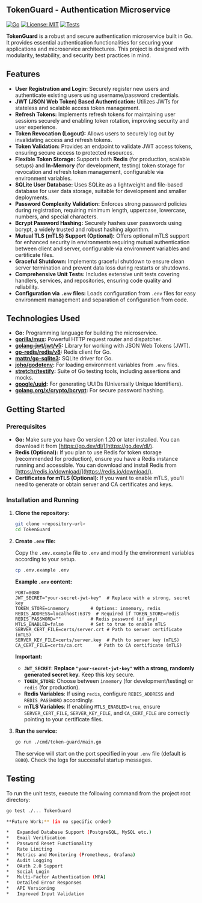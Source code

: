 ## TokenGuard - Authentication Microservice

[![Go](https://img.shields.io/badge/Go-1.20+-00ADD8?style=for-the-badge&logo=go&logoColor=white)](https://go.dev/)
[![License: MIT](https://img.shields.io/badge/License-MIT-yellow.svg)](https://opensource.org/licenses/MIT)
[![Tests](https://github.com/tomascosta29/TokenGuard/actions/workflows/go.yml/badge.svg)](https://github.com/tomascosta29/TokenGuard/actions/workflows/go.yml) 

**TokenGuard** is a robust and secure authentication microservice built in Go. It provides essential authentication functionalities for securing your applications and microservice architectures. This project is designed with modularity, testability, and security best practices in mind.

## Features

*   **User Registration and Login:** Securely register new users and authenticate existing users using username/password credentials.
*   **JWT (JSON Web Token) Based Authentication:** Utilizes JWTs for stateless and scalable access token management.
*   **Refresh Tokens:** Implements refresh tokens for maintaining user sessions securely and enabling token rotation, improving security and user experience.
*   **Token Revocation (Logout):** Allows users to securely log out by invalidating access and refresh tokens.
*   **Token Validation:** Provides an endpoint to validate JWT access tokens, ensuring secure access to protected resources.
*   **Flexible Token Storage:** Supports both **Redis** (for production, scalable setups) and **In-Memory** (for development, testing) token storage for revocation and refresh token management, configurable via environment variables.
*   **SQLite User Database:** Uses SQLite as a lightweight and file-based database for user data storage, suitable for development and smaller deployments.
*   **Password Complexity Validation:** Enforces strong password policies during registration, requiring minimum length, uppercase, lowercase, numbers, and special characters.
*   **Bcrypt Password Hashing:** Securely hashes user passwords using bcrypt, a widely trusted and robust hashing algorithm.
*   **Mutual TLS (mTLS) Support (Optional):**  Offers optional mTLS support for enhanced security in environments requiring mutual authentication between client and server, configurable via environment variables and certificate files.
*   **Graceful Shutdown:** Implements graceful shutdown to ensure clean server termination and prevent data loss during restarts or shutdowns.
*   **Comprehensive Unit Tests:**  Includes extensive unit tests covering handlers, services, and repositories, ensuring code quality and reliability.
*   **Configuration via `.env` files:**  Loads configuration from `.env` files for easy environment management and separation of configuration from code.

## Technologies Used

*   **Go:** Programming language for building the microservice.
*   **[gorilla/mux](https://github.com/gorilla/mux):**  Powerful HTTP request router and dispatcher.
*   **[golang-jwt/jwt/v5](https://github.com/golang-jwt/jwt/v5):**  Library for working with JSON Web Tokens (JWT).
*   **[go-redis/redis/v8](https://github.com/go-redis/redis/v8):**  Redis client for Go.
*   **[mattn/go-sqlite3](https://github.com/mattn/go-sqlite3):**  SQLite driver for Go.
*   **[joho/godotenv](https://github.com/joho/godotenv):**  For loading environment variables from `.env` files.
*   **[stretchr/testify](https://github.com/stretchr/testify):**  Suite of Go testing tools, including assertions and mocks.
*   **[google/uuid](https://github.com/google/uuid):**  For generating UUIDs (Universally Unique Identifiers).
*   **[golang.org/x/crypto/bcrypt](https://pkg.go.dev/golang.org/x/crypto/bcrypt):** For secure password hashing.

## Getting Started

### Prerequisites

*   **Go:**  Make sure you have Go version 1.20 or later installed. You can download it from [https://go.dev/dl/](https://go.dev/dl/).
*   **Redis (Optional):** If you plan to use Redis for token storage (recommended for production), ensure you have a Redis instance running and accessible. You can download and install Redis from [https://redis.io/download/](https://redis.io/download/).
*   **Certificates for mTLS (Optional):** If you want to enable mTLS, you'll need to generate or obtain server and CA certificates and keys.

### Installation and Running

1.  **Clone the repository:**

    ```bash
    git clone <repository-url>
    cd TokenGuard 
    ```

2.  **Create `.env` file:**

    Copy the `.env.example` file to `.env` and modify the environment variables according to your setup.

    ```bash
    cp .env.example .env
    ```

    **Example `.env` content:**

    ```env
    PORT=8080
    JWT_SECRET="your-secret-jwt-key"  # Replace with a strong, secret key
    TOKEN_STORE=inmemory        # Options: inmemory, redis
    REDIS_ADDRESS=localhost:6379  # Required if TOKEN_STORE=redis
    REDIS_PASSWORD=""           # Redis password (if any)
    MTLS_ENABLED=false          # Set to true to enable mTLS
    SERVER_CERT_FILE=certs/server.crt # Path to server certificate (mTLS)
    SERVER_KEY_FILE=certs/server.key  # Path to server key (mTLS)
    CA_CERT_FILE=certs/ca.crt      # Path to CA certificate (mTLS)
    ```

    **Important:**

    *   **`JWT_SECRET`**:  **Replace `"your-secret-jwt-key"` with a strong, randomly generated secret key.** Keep this key secure.
    *   **`TOKEN_STORE`**: Choose between `inmemory` (for development/testing) or `redis` (for production).
    *   **Redis Variables**: If using `redis`, configure `REDIS_ADDRESS` and `REDIS_PASSWORD` accordingly.
    *   **mTLS Variables**: If enabling `MTLS_ENABLED=true`, ensure `SERVER_CERT_FILE`, `SERVER_KEY_FILE`, and `CA_CERT_FILE` are correctly pointing to your certificate files.

3.  **Run the service:**

    ```bash
    go run ./cmd/token-guard/main.go
    ```

    The service will start on the port specified in your `.env` file (default is `8080`). Check the logs for successful startup messages.

## Testing

To run the unit tests, execute the following command from the project root directory:

```bash
go test ./... TokenGuard

**Future Work:** (in no specific order)

*   Expanded Database Support (PostgreSQL, MySQL etc.)
*   Email Verification
*   Password Reset Functionality
*   Rate Limiting
*   Metrics and Monitoring (Prometheus, Grafana)
*   Audit Logging
*   OAuth 2.0 Support
*   Social Login
*   Multi-Factor Authentication (MFA)
*   Detailed Error Responses
*   API Versioning
*   Improved Input Validation

